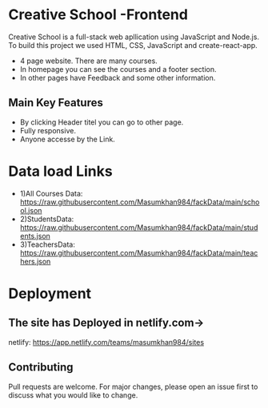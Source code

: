 # Creative School -Frontend

Creative School is a full-stack web apllication using JavaScript and Node.js.
To build this project we used HTML, CSS, JavaScript and create-react-app.

* 4 page website. There are many courses.
* In homepage you can see the courses and a footer section.
* In other pages have Feedback and some other information.

## Main Key Features
* By clicking Header titel you can go to other page.
* Fully responsive.
* Anyone accesse by the Link.

# Data load Links
 * 1)All Courses Data: https://raw.githubusercontent.com/Masumkhan984/fackData/main/school.json
 * 2)StudentsData: https://raw.githubusercontent.com/Masumkhan984/fackData/main/students.json
 * 3)TeachersData: https://raw.githubusercontent.com/Masumkhan984/fackData/main/teachers.json

# Deployment
## The site has Deployed in netlify.com->
netlify: https://app.netlify.com/teams/masumkhan984/sites

## Contributing
Pull requests are welcome. For major changes, please open an issue first to discuss what you would like to change.